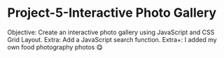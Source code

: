 # Project-5-Interactive Photo Gallery

Objective: Create an interactive photo gallery using JavaScript and CSS Grid Layout.
Extra: Add a JavaScript search function.
Extra+: I added my own food photography photos 😋